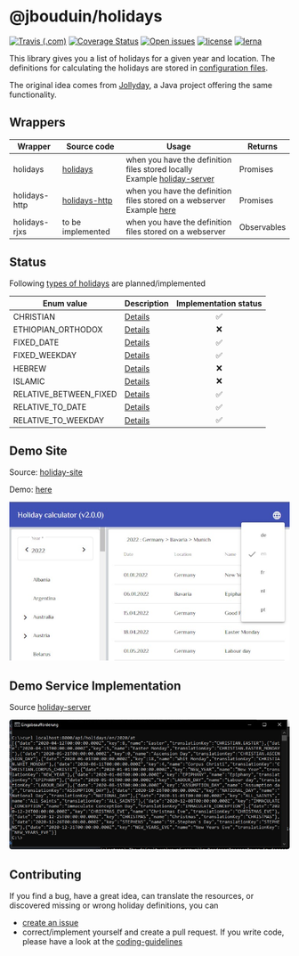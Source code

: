 # @jbouduin/holidays

[![Travis (.com)](https://img.shields.io/travis/jbouduin/holiday)](https://travis-ci.com/github/jbouduin/holiday)
[![Coverage Status](https://coveralls.io/repos/github/jbouduin/holiday/badge.svg?branch=master)](https://coveralls.io/github/jbouduin/holiday?branch=master)
[![Open issues](https://img.shields.io/github/issues/jbouduin/holiday)](https://github.com/jbouduin/holiday/issues)
[![license](https://img.shields.io/github/license/jbouduin/holiday)](/LICENSE)
[![lerna](https://img.shields.io/badge/maintained%20with-lerna-cc00ff.svg)](https://lerna.js.org/)

This library gives you a list of holidays for a given year and location. The definitions for calculating the holidays are stored in [configuration files](/docs/configuration/configuration.md).

The original idea comes from [Jollyday](https://github.com/svendiedrichsen/jollyday), a Java project offering the same functionality.


## Wrappers
| Wrapper       | Source code | Usage | Returns |
| ------------- | ----------- | ----- | ------- |
| holidays      | [holidays](https://github.com/jbouduin/holiday/tree/master/packages/holidays)| when you have the definition files stored locally<br>Example [holiday-server](https://github.com/jbouduin/holiday-server) | Promises |
| holidays-http | [holidays-http](https://github.com/jbouduin/holiday/tree/master/packages/holidays-http) | when you have the definition files stored on a webserver<br>Example [here](https://github.com/jbouduin/holiday/blob/master/packages/holidays-http/__tests__/github-pages.testx.ts) | Promises |
| holidays-rjxs | to be implemented | when you have the definition files stored on a webserver | Observables |


## Status
Following [types of holidays](https://github.com/jbouduin/holiday/blob/master/packages/holidays-lib/src/configuration/types/holiday-type.ts) are planned/implemented

| Enum value             | Description                                              | Implementation status |
| ---------------------- | -------------------------------------------------------- | :-------------------: |
| CHRISTIAN              | [Details](/docs/configuration/christian.md)              | :white_check_mark:    |
| ETHIOPIAN_ORTHODOX     | [Details](/docs/configuration/ethiopian-orthodox.md)     | :x:                   |
| FIXED_DATE             | [Details](/docs/configuration/fixed-date.md)             | :white_check_mark:    |
| FIXED_WEEKDAY          | [Details](/docs/configuration/fixed-weekday.md)          | :white_check_mark:    |
| HEBREW                 | [Details](/docs/configuration/hebrew.md)                 | :x:                   |
| ISLAMIC                | [Details](/docs/configuration/islamic.md)                | :x:                   |
| RELATIVE_BETWEEN_FIXED | [Details](/docs/configuration/relative-between-fixed.md) | :white_check_mark:    |
| RELATIVE_TO_DATE       | [Details](/docs/configuration/relative-to-date.md)       | :white_check_mark:    |
| RELATIVE_TO_WEEKDAY    | [Details](/docs/configuration/relative-to-weekday.md)    | :white_check_mark:    |

## Demo Site
Source: [holiday-site](https://github.com/jbouduin/holiday-site)

Demo: [here](https://jbouduin.github.io/holiday-site/)

![demo](/docs/images/demo.jpg)

## Demo Service Implementation
Source [holiday-server](https://github.com/jbouduin/holiday-server)

![call](/docs/images/api-server.jpg)

## Contributing
If you find a bug, have a great idea, can translate the resources, or discovered missing or wrong holiday definitions, you can
- [create an issue](https://github.com/jbouduin/holiday/issues/new/choose)
- correct/implement yourself and create a pull request. If you write code, please have a look at the [coding-guidelines](/docs/contributing/coding-guidelines.md)
